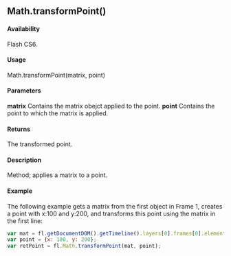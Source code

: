 ## Math.transformPoint()

#### Availability

Flash CS6.

#### Usage

Math.transformPoint(matrix, point)

#### Parameters

**matrix** Contains the matrix obejct applied to the point.
**point** Contains the point to which the matrix is applied.

#### Returns

The transformed point.

#### Description

Method; applies a matrix to a point.

#### Example

The following example gets a matrix from the first object in Frame 1, creates a point with x:100 and y:200, and transforms this point using the matrix in the first line:

```javascript
var mat = fl.getDocumentDOM().getTimeline().layers[0].frames[0].elements[0].matrix;
var point = {x: 100, y: 200};
var retPoint = fl.Math.transformPoint(mat, point);
```

